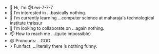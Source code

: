 - 👋 Hi, I’m @Levi-7-7-7
- 👀 I’m interested in ...basically nothing.
- 🌱 I’m currently learning ...computer science at maharaja's technological institute thrissur
- 💞️ I’m looking to collaborate on ...again nothing.
- 📫 How to reach me ...(quite impossible)
- 😄 Pronouns: ...GOD
- ⚡ Fun fact: ...literally there is nothing funny.

